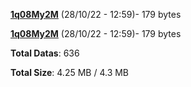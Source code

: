 [**1q08My2M**](/data/1q08My2M.txt) (28/10/22 - 12:59)- 179 bytes

[**1q08My2M**](/data/1q08My2M.txt) (28/10/22 - 12:59)- 179 bytes

**Total Datas**: 636

**Total Size**: 4.25 MB / 4.3 MB